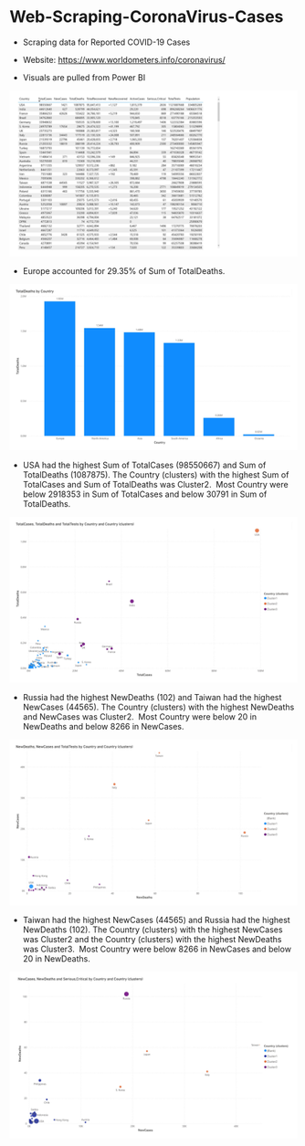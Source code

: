# Web-Scraping-CoronaVirus-Cases
- Scraping data for Reported COVID-19 Cases 

- Website: https://www.worldometers.info/coronavirus/

- Visuals are pulled from Power BI

![](ss/table.jpg)

- Europe accounted for 29.35% of Sum of TotalDeaths.﻿﻿

![](ss/bar-1.jpg)

- USA had the highest Sum of TotalCases (98550667) and Sum of TotalDeaths (1087875). The Country (clusters) with the highest Sum of TotalCases and Sum of TotalDeaths was Cluster2.﻿﻿
﻿﻿
﻿﻿Most Country were below 2918353 in Sum of TotalCases and below 30791 in Sum of TotalDeaths.﻿﻿
  
![](ss/scatterone-1.jpg)

- Russia had the highest NewDeaths (102) and Taiwan had the highest NewCases (44565). The Country (clusters) with the highest NewDeaths and NewCases was Cluster2.﻿﻿
﻿﻿
﻿﻿Most Country were below 20 in NewDeaths and below 8266 in NewCases.﻿﻿

![](ss/scattertwo-1.jpg)

- Taiwan had the highest NewCases (44565) and Russia had the highest NewDeaths (102). The Country (clusters) with the highest NewCases was Cluster2 and the Country (clusters) with the highest NewDeaths was Cluster3.﻿﻿
﻿﻿
﻿﻿Most Country were below 8266 in NewCases and below 20 in NewDeaths.﻿﻿
﻿﻿
  
![](ss/scatterthree-1.jpg)


﻿
